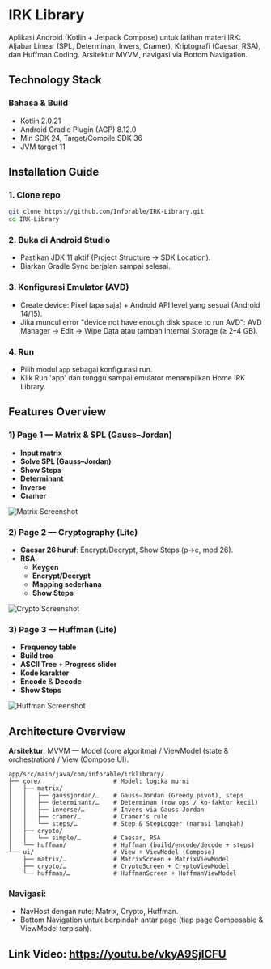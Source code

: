 # IRK Library

Aplikasi Android (Kotlin + Jetpack Compose) untuk latihan materi IRK: Aljabar Linear (SPL, Determinan, Invers, Cramer), Kriptografi (Caesar, RSA), dan Huffman Coding. Arsitektur MVVM, navigasi via Bottom Navigation.

## Technology Stack

### Bahasa & Build
- Kotlin 2.0.21
- Android Gradle Plugin (AGP) 8.12.0
- Min SDK 24, Target/Compile SDK 36
- JVM target 11

## Installation Guide

### 1. Clone repo
```bash
git clone https://github.com/Inforable/IRK-Library.git
cd IRK-Library
```

### 2. Buka di Android Studio
- Pastikan JDK 11 aktif (Project Structure -> SDK Location).
- Biarkan Gradle Sync berjalan sampai selesai.

### 3. Konfigurasi Emulator (AVD)
- Create device: Pixel (apa saja) + Android API level yang sesuai (Android 14/15).
- Jika muncul error "device not have enough disk space to run AVD":
  AVD Manager → Edit → Wipe Data atau tambah Internal Storage (≥ 2–4 GB).

### 4. Run
- Pilih modul `app` sebagai konfigurasi run.
- Klik Run 'app' dan tunggu sampai emulator menampilkan Home IRK Library.

## Features Overview

### 1) Page 1 — Matrix & SPL (Gauss–Jordan)

- **Input matrix**
- **Solve SPL (Gauss–Jordan)**
- **Show Steps**
- **Determinant**
- **Inverse**
- **Cramer**

![Matrix Screenshot](screenshots/matrix-screen.png)

### 2) Page 2 — Cryptography (Lite)

- **Caesar 26 huruf**: Encrypt/Decrypt, Show Steps (p→c, mod 26).
- **RSA**:
  - **Keygen**
  - **Encrypt/Decrypt**
  - **Mapping sederhana**
  - **Show Steps**

![Crypto Screenshot](screenshots/crypto-screen.png)

### 3) Page 3 — Huffman (Lite)

- **Frequency table**
- **Build tree**
- **ASCII Tree + Progress slider**
- **Kode karakter**
- **Encode** & **Decode**
- **Show Steps**

![Huffman Screenshot](screenshots/huffman-screen.png)

## Architecture Overview

**Arsitektur**: MVVM — Model (core algoritma) / ViewModel (state & orchestration) / View (Compose UI).

```
app/src/main/java/com/inforable/irklibrary/
├── core/                    # Model: logika murni
│   ├── matrix/
│   │   ├── gaussjordan/…    # Gauss–Jordan (Greedy pivot), steps
│   │   ├── determinant/…    # Determinan (row ops / ko-faktor kecil)
│   │   ├── inverse/…        # Invers via Gauss–Jordan
│   │   ├── cramer/…         # Cramer's rule
│   │   └── steps/…          # Step & StepLogger (narasi langkah)
│   ├── crypto/
│   │   └── simple/…         # Caesar, RSA
│   └── huffman/             # Huffman (build/encode/decode + steps)
└── ui/                      # View + ViewModel (Compose)
    ├── matrix/…             # MatrixScreen + MatrixViewModel
    ├── crypto/…             # CryptoScreen + CryptoViewModel
    └── huffman/…            # HuffmanScreen + HuffmanViewModel
```

### Navigasi:
- NavHost dengan rute: Matrix, Crypto, Huffman.
- Bottom Navigation untuk berpindah antar page (tiap page Composable & ViewModel terpisah).

## Link Video: https://youtu.be/vkyA9SjICFU